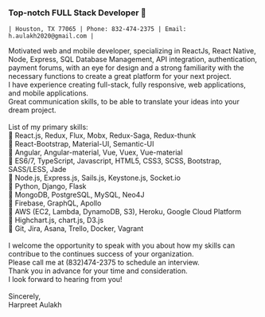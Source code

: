 ### Top-notch FULL Stack Developer 👋
    | Houston, TX 77065 | Phone: 832-474-2375 | Email: h.aulakh2020@gmail.com | 
Motivated web and mobile developer, specializing in ReactJs, React Native, Node, Express, SQL Database Management, API integration, authentication, payment forums, with an eye for design and a strong familiarity with the necessary functions to create a great platform for your next project. </br>I have experience creating full-stack, fully responsive, web applications, and mobile applications.</br> Great communication skills, to be able to translate your ideas into your dream project.
</br>
</br>
List of my primary skills: </br>
🔸 React.js, Redux, Flux, Mobx, Redux-Saga, Redux-thunk</br>
🔸 React-Bootstrap, Material-UI, Semantic-UI</br>
🔸 Angular, Angular-material, Vue, Vuex, Vue-material</br>
🔸 ES6/7, TypeScript, Javascript, HTML5, CSS3, SCSS, Bootstrap, SASS/LESS, Jade</br>
🔸 Node.js, Express.js, Sails.js, Keystone.js, Socket.io</br>
🔸 Python, Django, Flask</br>
🔸 MongoDB, PostgreSQL, MySQL, Neo4J</br>
🔸 Firebase, GraphQL, Apollo</br>
🔸 AWS (EC2, Lambda, DynamoDB, S3), Heroku, Google Cloud Platform</br>
🔸 Highchart.js, chart.js, D3.js</br>
🔸 Git, Jira, Asana, Trello, Docker, Vagrant</br>
</br>
I welcome the opportunity to speak with you about how my skills can contribue to the continues success of your organization.</br>
Please call me at (832)474-2375 to schedule an interview.</br>
Thank you in advance for your time and consideration.</br>
I look forward to hearing from you!</br>
</br>
Sincerely,</br>
Harpreet Aulakh
